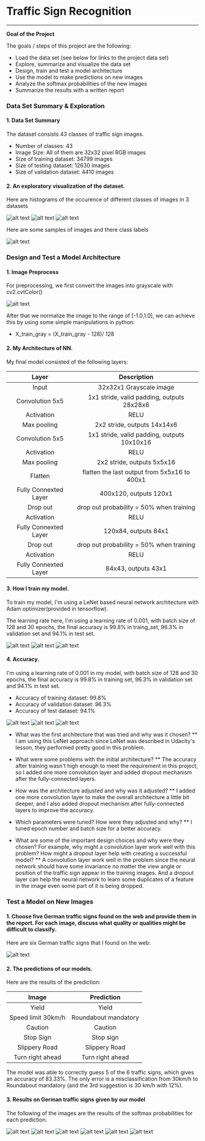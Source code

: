 # **Traffic Sign Recognition** 
---

**Goal of the Project**

The goals / steps of this project are the following:
* Load the data set (see below for links to the project data set)
* Explore, summarize and visualize the data set
* Design, train and test a model architecture
* Use the model to make predictions on new images
* Analyze the softmax probabilities of the new images
* Summarize the results with a written report


[//]: # (Image References)

[image1]: ./charts/train_data_count.png ""
[image2]: ./charts/test_data_count.png ""
[image3]: ./charts/valid_data_count.png ""
[image4]: ./charts/signs_sample.png ""
[image5]: ./charts/preprocess.png ""
[image6]: ./charts/train_accuracy.png ""
[image7]: ./charts/valid_accuracy.png ""
[image8]: ./charts/test_accuracy.png ""
[image9]: ./GermanSigns/general_caution.jpg ""
[image10]: ./GermanSigns/slippery_road.jpg ""
[image11]: ./GermanSigns/speed_limit_30.jpg ""
[image12]: ./GermanSigns/stop.jpg ""
[image13]: ./GermanSigns/turn_right_ahead.jpg ""
[image14]: ./GermanSigns/yield.jpg ""
[image15]: ./charts/german_result0.png ""
[image16]: ./charts/german_result1.png ""
[image17]: ./charts/german_result2.png ""
[image18]: ./charts/german_result3.png ""
[image19]: ./charts/german_result4.png ""
[image20]: ./charts/german_result5.png ""
[image21]: ./GermanSigns/signs.png ""

### Data Set Summary & Exploration

#### 1. Data Set Summary

The dataset consists 43 classes of traffic sign images.
* Number of classes: 43
* Image Size: All of them are 32x32 pixel RGB images
* Size of training dataset: 34799 images
* Size of testing dataset: 12630 images
* Size of validation dataset: 4410 images

#### 2. An exploratory visualization of the dataset.

Here are histograms of the occurence of different classes of images in 3 datasets 

![alt text][image1]
![alt text][image2]
![alt text][image3]

Here are some samples of images and there class labels

![alt text][image4]


### Design and Test a Model Architecture

#### 1. Image Preprocess

For preprocessing, we first convert the images into grayscale with cv2.cvtColor()

![alt text][image5]

After that we normalize the image to the range of [-1.0,1.0], we can achieve this by using some simple manipulations in python: 
* X_train_gray = (X_train_gray - 128)/ 128


#### 2. My Architecture of NN.

My final model consisted of the following layers:

| Layer         		|     Description	        					| 
|:---------------------:|:---------------------------------------------:| 
| Input         		| 32x32x1 Grayscale image   					| 
| Convolution 5x5     	| 1x1 stride, valid padding, outputs 28x28x6 	|
| Activation			| RELU											|
| Max pooling	      	| 2x2 stride, outputs 14x14x6					|
| Convolution 5x5	    | 1x1 stride, valid padding, outputs 10x10x16	|
| Activation   			| RELU        									|
| Max pooling			| 2x2 stride, outputs 5x5x16					|
| Flatten				| flatten the last output from 5x5x16 to 400x1	|
| Fully Connexted Layer	| 400x120, outputs 120x1						|
| Drop out				| drop out probability = 50% when training		|
| Activation			| RELU											|
| Fully Connexted Layer	| 120x84, outputs 84x1							|
| Drop out				| drop out probability = 50% when training		|
| Activation			| RELU											|
| Fully Connexted Layer	| 84x43, outputs 43x1							|
 


#### 3. How I train my model.

To train my model, I'm using a LeNet based neural network architecture with Adam optimizer(provided in tensorflow).

The learning rate here, I'm using a learning rate of 0.001, with batch size of 128 and 30 epochs, the final accuracy is 99.8% in traing_set, 96.3% in validation set and 94.1% in test set.

![alt text][image6]
![alt text][image7]
![alt text][image8]


#### 4. Accuracy.

I'm using a learning rate of 0.001 in my model, with batch size of 128 and 30 epochs, the final accuracy is 99.8% in training set, 96.3% in validation set and 94.1% in test set.

* Accuracy of training dataset: 99.8%
* Accuracy of validation dataset: 96.3%
* Accuracy of test dataset: 94.1%

![alt text][image6]
![alt text][image7]
![alt text][image8]


* What was the first architecture that was tried and why was it chosen?
** I am using this LeNet approach since LeNet was described in Udacity's lesson, they performed pretty good in this problem.


* What were some problems with the initial architecture?
** The accuracy after training wasn't high enough to meet the requirement in this project, so I added one more convolution layer and added dropout mechanism after the fully-connected layers.


* How was the architecture adjusted and why was it adjusted?
** I added one more convolution layer to make the overall architecture a little bit deeper, and I also added dropout mechanism after fully-connected layers to improve the accuracy.

* Which parameters were tuned? How were they adjusted and why?
** I tuned epoch number and batch size for a better accuracy.

* What are some of the important design choices and why were they chosen? For example, why might a convolution layer work well with this problem? How might a dropout layer help with creating a successful model?
** A convolution layer work well in the problem since the neural network should have some invariance no matter the view angle or position of the traffic sign appear in the training images. And a dropout layer can help the neural network to learn some duplicates of a feature in the image even some part of it is being dropped.
 

### Test a Model on New Images

#### 1. Choose five German traffic signs found on the web and provide them in the report. For each image, discuss what quality or qualities might be difficult to classify.

Here are six German traffic signs that I found on the web:

![alt text][image21]


#### 2. The predictions of our models.

Here are the results of the prediction:

| Image			        |     Prediction	        					| 
|:---------------------:|:---------------------------------------------:| 
| Yield 	      		| Yield 	   									| 
| Speed limit 30km/h	| Roundabout mandatory							|
| Caution				| Caution										|
| Stop Sign      		| Stop sign   									| 
| Slippery Road			| Slippery Road      							|
| Turn right ahead 		| Turn right ahead 				 				|


The model was able to correctly guess 5 of the 6 traffic signs, which gives an accuracy of 83.33%. The only error is a misclassification from 30km/h to Roundabout mandatory (and the 3rd suggestion is 30 km/h with 12%).

#### 3. Results on German traffic signs given by our model

The following of the images are the results of the softmax probabilities for each prediction.

![alt text][image15]
![alt text][image16]
![alt text][image17]
![alt text][image18]
![alt text][image19]
![alt text][image20]


